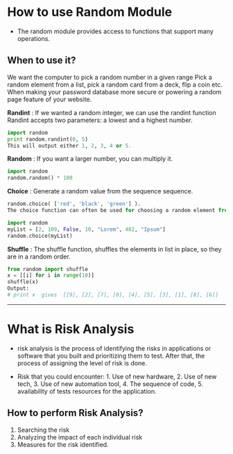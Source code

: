 # How to use Random Module

* The random module provides access to functions that support many operations. 

## When to use it?

We want the computer to pick a random number in a given range Pick a random element from a list, pick a random card from a deck, flip a coin etc. When making your password database more secure or powering a random page feature of your website.

**Randint** : If we wanted a random integer, we can use the randint function Randint accepts two parameters: a lowest and a highest number.

```py
import random
print random.randint(0, 5)
This will output either 1, 2, 3, 4 or 5.
```

**Random** : If you want a larger number, you can multiply it.

```py
import random
random.random() * 100
```

**Choice** : Generate a random value from the sequence sequence.

```py
random.choice( ['red', 'black', 'green'] ).
The choice function can often be used for choosing a random element from a list.
```

```py
import random
myList = [2, 109, False, 10, "Lorem", 482, "Ipsum"]
random.choice(myList)
```

**Shuffle** : The shuffle function, shuffles the elements in list in place, so they are in a random order.

```py
from random import shuffle
x = [[i] for i in range(10)]
shuffle(x)
Output:
# print x  gives  [[9], [2], [7], [0], [4], [5], [3], [1], [8], [6]]
```
----------------------------------------------------

# What is Risk Analysis

* risk analysis is the process of identifying the risks in applications or software that you built and prioritizing them to test. After that, the process of assigning the level of risk is done.

* Risk that you could encounter: 1. Use of new hardware, 2. Use of new tech, 3. Use of new automation tool, 4. The sequence of code, 5. availability of tests resources for the application.


## How to perform Risk Analysis?

1. Searching the risk
2. Analyzing the impact of each individual risk
3. Measures for the risk identified.